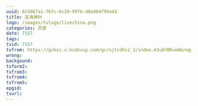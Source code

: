 ```yaml
---
uuid: 6c5867a1-f6fc-6c20-99fb-d0a464f95e43
title: 定海神针
logo: /images/tvlogo/livechina.png
categories: 风景
date: 7157
tags:
tvid: 7157
tvfrom: https://gcksc.v.kcdnvip.com/gc/xjtcdhsz_1/index.m3u8?BR=md&region=shanghai
wrong:
backgound:
tvform2:
tvfrom3:
tvfrom4:
tvfrom5:
epgid:
tvurl:
---
```

